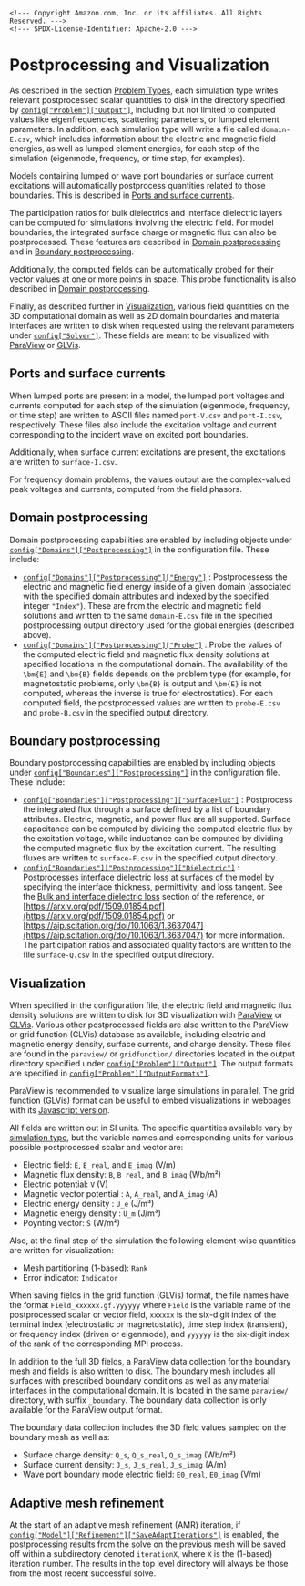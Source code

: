 ```@raw html
<!--- Copyright Amazon.com, Inc. or its affiliates. All Rights Reserved. --->
<!--- SPDX-License-Identifier: Apache-2.0 --->
```

# Postprocessing and Visualization

As described in the section [Problem Types](problem.md), each simulation type writes
relevant postprocessed scalar quantities to disk in the directory specified by
[`config["Problem"]["Output"]`](../config/problem.md#config%5B%22Problem%22%5D), including
but not limited to computed values like eigenfrequencies, scattering parameters, or lumped
element parameters. In addition, each simulation type will write a file called
`domain-E.csv`, which includes information about the electric and magnetic field energies,
as well as lumped element energies, for each step of the simulation (eigenmode, frequency,
or time step, for examples).

Models containing lumped or wave port boundaries or surface current excitations will
automatically postprocess quantities related to those boundaries. This is described in
[Ports and surface currents](#Ports-and-surface-currents).

The participation ratios for bulk dielectrics and interface dielectric layers can be
computed for simulations involving the electric field. For model boundaries, the integrated
surface charge or magnetic flux can also be postprocessed. These features are described
in [Domain postprocessing](#Domain-postprocessing) and in
[Boundary postprocessing](#Boundary-postprocessing).

Additionally, the computed fields can be automatically probed for their vector values at one
or more points in space. This probe functionality is also described in
[Domain postprocessing](#Domain-postprocessing).

Finally, as described further in [Visualization](#Visualization), various field quantities
on the 3D computational domain as well as 2D domain boundaries and material interfaces are
written to disk when requested using the relevant parameters under
[`config["Solver"]`](../config/solver.md). These fields are meant to be visualized with
[ParaView](https://www.paraview.org/) or [GLVis](https://glvis.org/).

## Ports and surface currents

When lumped ports are present in a model, the lumped port voltages and currents computed for
each step of the simulation (eigenmode, frequency, or time step) are written to ASCII files
named `port-V.csv` and `port-I.csv`, respectively. These files also include the excitation
voltage and current corresponding to the incident wave on excited port boundaries.

Additionally, when surface current excitations are present, the excitations are written to
`surface-I.csv`.

For frequency domain problems, the values output are the complex-valued peak voltages and
currents, computed from the field phasors.

## Domain postprocessing

Domain postprocessing capabilities are enabled by including objects under
[`config["Domains"]["Postprocessing"]`](../config/domains.md) in the configuration file.
These include:

  - [`config["Domains"]["Postprocessing"]["Energy"]`](../config/domains.md#domains%5B%22Postprocessing%22%5D%5B%22Energy%22%5D) :
    Postprocessess the electric and magnetic field energy inside of a given domain
    (associated with the specified domain attributes and indexed by the specified integer
    `"Index"`). These are from the electric and magnetic field solutions and written to the
    same `domain-E.csv` file in the specified postprocessing output directory used for the
    global energies (described above).
  - [`config["Domains"]["Postprocessing"]["Probe"]`](../config/domains.md#domains%5B%22Postprocessing%22%5D%5B%22Probe%22%5D) :
    Probe the values of the computed electric field and magnetic flux density solutions at
    specified locations in the computational domain. The availability of the ``\bm{E}`` and
    ``\bm{B}`` fields depends on the problem type (for example, for magnetostatic problems,
    only ``\bm{B}`` is output and ``\bm{E}`` is not computed, whereas the inverse is true
    for electrostatics). For each computed field, the postprocessed values are written to
    `probe-E.csv` and `probe-B.csv` in the specified output directory.

## Boundary postprocessing

Boundary postprocessing capabilities are enabled by including objects under
[`config["Boundaries"]["Postprocessing"]`](../config/boundaries.md) in the configuration
file. These include:

  - [`config["Boundaries"]["Postprocessing"]["SurfaceFlux"]`](../config/boundaries.md#boundaries%5B%22Postprocessing%22%5D%5B%22SurfaceFlux%22%5D) :
    Postprocess the integrated flux through a surface defined by a list of boundary
    attributes. Electric, magnetic, and power flux are all supported. Surface capacitance
    can be computed by dividing the computed electric flux by the excitation voltage, while
    inductance can be computed by dividing the computed magnetic flux by the excitation
    current. The resulting fluxes are written to `surface-F.csv` in the specified output
    directory.
  - [`config["Boundaries"]["Postprocessing"]["Dielectric"]`](../config/boundaries.md#boundaries%5B%22Postprocessing%22%5D%5B%22Dielectric%22%5D) :
    Postprocesses interface dielectric loss at surfaces of the model by specifying the
    interface thickness, permittivity, and loss tangent. See the
    [Bulk and interface dielectric loss](../reference.md#Bulk-and-interface-dielectric-loss)
    section of the reference, or
    [https://arxiv.org/pdf/1509.01854.pdf](https://arxiv.org/pdf/1509.01854.pdf) or
    [https://aip.scitation.org/doi/10.1063/1.3637047](https://aip.scitation.org/doi/10.1063/1.3637047)
    for more information. The participation ratios and associated quality factors are
    written to the file `surface-Q.csv` in the specified output directory.

## Visualization

When specified in the configuration file, the electric field and magnetic flux density
solutions are written to disk for 3D visualization with [ParaView](https://www.paraview.org/)
or [GLVis](https://glvis.org/). Various other postprocessed fields are also written to the ParaView
or grid function (GLVis) database as available, including electric and magnetic energy density,
surface currents, and charge density. These files are found in the `paraview/` or `gridfunction/`
directories located in the output directory specified under
[`config["Problem"]["Output"]`](../config/problem.md#config%5B%22Problem%22%5D). The output
formats are specified in [`config["Problem"]["OutputFormats"]`](../config/problem.md#config%5B%22Problem%22%5D).

ParaView is recommended to visualize large simulations in parallel. The grid function (GLVis)
format can be useful to embed visualizations in webpages with its
[Javascript version](https://github.com/GLVis/glvis-js/).

All fields are written out in SI units. The specific quantities available vary by
[simulation type](problem.md#Problem-Types), but the variable names and corresponding units for
various possible postprocessed scalar and vector are:

  - Electric field: `E`, `E_real`, and `E_imag` (V/m)
  - Magnetic flux density: `B`, `B_real`, and `B_imag` (Wb/m²)
  - Electric potential: `V` (V)
  - Magnetic vector potential : `A`, `A_real`, and `A_imag` (A)
  - Electric energy density : `U_e` (J/m³)
  - Magnetic energy density : `U_m` (J/m³)
  - Poynting vector: `S` (W/m²)

Also, at the final step of the simulation the following element-wise quantities are written
for visualization:

  - Mesh partitioning (1-based): `Rank`
  - Error indicator: `Indicator`

When saving fields in the grid function (GLVis) format, the file names have the format
`Field_xxxxxx.gf.yyyyyy` where `Field` is the variable name of the postprocessed scalar
or vector field, `xxxxxx` is the six-digit index of the terminal index (electrostatic
or magnetostatic), time step index (transient), or frequency index (driven or eigenmode),
and `yyyyyy` is the six-digit index of the rank of the corresponding MPI process.

In addition to the full 3D fields, a ParaView data collection for the boundary mesh and
fields is also written to disk. The boundary mesh includes all surfaces with prescribed
boundary conditions as well as any material interfaces in the computational domain. It is
located in the same `paraview/` directory, with suffix `_boundary`. The boundary data
collection is only available for the ParaView output format.

The boundary data collection includes the 3D field values sampled on the boundary mesh as
well as:

  - Surface charge density: `Q_s`, `Q_s_real`, `Q_s_imag` (Wb/m²)
  - Surface current density: `J_s`, `J_s_real`, `J_s_imag` (A/m)
  - Wave port boundary mode electric field: `E0_real`, `E0_imag` (V/m)

## Adaptive mesh refinement

At the start of an adaptive mesh refinement (AMR) iteration, if
[`config["Model"]["Refinement"]["SaveAdaptIterations"]`](../config/model.md#model%5B%22Refinement%22%5D)
is enabled, the postprocessing results from the solve on the previous mesh will be saved off
within a subdirectory denoted `iterationX`, where `X` is the (1-based) iteration number.
The results in the top level directory will always be those from the most recent successful
solve.
